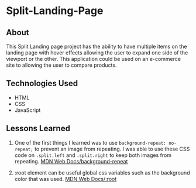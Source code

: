 # Split-Landing-Page

## About 
This Split Landing page project has the ability to have multiple items on the landing page with hover effects allowing the user to expand one side of the viewport or the other.  This application could be used on an e-commerce site to allowing the user to compare products.

## Technologies Used
- HTML
- CSS
- JavaScript

## Lessons Learned
1.  One of the first things I learned was to use `background-repeat: no-repeat;` to prevent an image from repeating. I was able to use these CSS code on `.split.left` and `.split.right` to keep both images from repeating. [MDN Web Docs/background-repeat](https://developer.mozilla.org/en-US/docs/Web/CSS/background-repeat)

2. :root element can be useful global css variables such as the background color that was used.
    [MDN Web Docs/:root](https://developer.mozilla.org/en-US/docs/Web/CSS/:root)